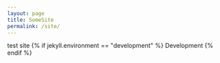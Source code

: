 ```yaml
---
layout: page
title: SomeSite
permalink: /site/
---
```

test site
{% if jekyll.environment == "development" %}
   Development
{% endif %}
